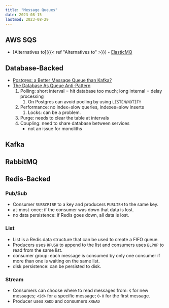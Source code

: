 ```yaml
---
title: "Message Queues"
date: 2023-08-15
lastmod: 2023-08-29
---
```


## AWS SQS
- [Alternatives to]({{< ref "Alternatives to" >}}) - [ElasticMQ](https://github.com/softwaremill/elasticmq)

## Database-Backed
- [Postgres: a Better Message Queue than Kafka?](https://dagster.io/blog/skip-kafka-use-postgres-message-queue)
- [The Database As Queue Anti-Pattern](http://mikehadlow.blogspot.com/2012/04/database-as-queue-anti-pattern.html)
	1. Polling: short interval = hit database too much; long internal = delay processing
		1. On Postgres can avoid pooling by using `LISTEN`/`NOTIFY`
	2. Performance: no index=slow queries, indexes=slow inserts
		1. Locks: can be a problem.
	3. Purge: needs to clear the table at intervals
	4. Coupling: need to share database between services
		- not an issue for monoliths

## Kafka


## RabbitMQ


## Redis-Backed
### Pub/Sub
- Consumer `SUBSCRIBE` to a key and producers `PUBLISH` to the same key.
- at-most-once: if the consumer was down that data is lost.
- no data persistence: if Redis goes down, all data is lost.
### List
- List is a Redis data structure that can be used to create a FIFO queue.
- Producers uses `RPUSH` to append to the list and consumers uses `BLPOP` to read from the same list.
- consumer group: each message is consumed by only one consumer if more than one is waiting on the same list.
- disk persistence: can be persisted to disk.
### Stream
- Consumers can choose where to read messages from: `$` for new messages; `<id>` for a specific message; `0-0` for the first message.
- Producer uses `XADD` and consumers `XREAD`
